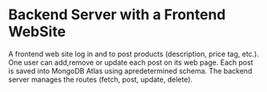 # Backend Server with a Frontend WebSite


A frontend web site log in and to post products (description, price tag, etc.). One user can add,remove or update each post on its web page. Each post is saved into MongoDB Atlas using apredetermined schema. The backend server manages the routes (fetch, post, update, delete).

